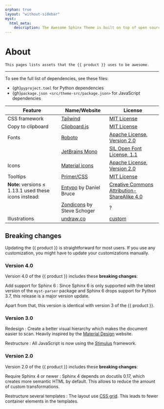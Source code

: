 ```yaml
---
orphan: true
layout: "without-sidebar"
myst:
  html_meta:
    description: The Awesome Sphinx Theme is built on top of open source assets.
---
```


# About

```{rst-class} lead
This pages lists assets that the {{ product }} uses to be awesome.
```

---

To see the full list of dependencies, see these files:

- {gh}`pyproject.toml` for Python dependencies
- {gh}`package.json <src/theme-src/package.json>` for JavaScript dependencies

<!-- vale Vale.Spelling = NO -->

| Feature           | Name/Website     | License |
| ----------------- | ---------------- | ------- |
| CSS framework     | [Tailwind]       | [MIT License](https://github.com/tailwindlabs/tailwindcss/blob/master/LICENSE) |
| Copy to clipboard | [Clipboard.js]   | [MIT License](https://github.com/zenorocha/clipboard.js/blob/master/LICENSE) |
| Fonts             | [Roboto]         | [Apache License, Version 2.0] |
|                   | [JetBrains Mono] | [SIL Open Font License, 1.1] |
| Icons             | [Material icons] | [Apache License, Version 2.0] |
| Tooltips          | [Primer/CSS]     | [MIT License](https://github.com/primer/css/blob/main/LICENSE) |
| **Note:** versions ≤ 1.13.1 used these icons instead: | [Entypo] by Daniel Bruce | [Creative Commons Attribution-ShareAlike 4.0] |
|                   | [Zondicons] by Steve Schoger  | ?  |
| Illustrations     | [undraw.co]      | [custom] |

[Tailwind]: https://tailwindcss.com
[Clipboard.js]: https://clipboardjs.com
[Roboto]: https://github.com/googlefonts/roboto
[JetBrains Mono]: https://github.com/JetBrains/JetBrainsMono/
[SIL Open Font License, 1.1]: https://github.com/JetBrains/JetBrainsMono/blob/master/OFL.txt
[Material icons]: https://fonts.google.com
[undraw.co]: https://undraw.co
[custom]: https://undraw.co/license
[Primer/CSS]: https://primer.style/css/
[Entypo]: http://www.entypo.com
[Zondicons]: http://www.zondicons.com
[creative commons attribution-sharealike 4.0]: https://creativecommons.org/licenses/by-sa/4.0/legalcode
[apache license, version 2.0]: https://www.apache.org/licenses/LICENSE-2.0.html

<!-- vale Vale.Spelling = YES -->

## Breaking changes

Updating the {{ product }} is straightforward for most users.
If you use any customization, you might have to update your
customizations manually.

### Version 4.0

Version 4.0 of the {{ product }} includes these **breaking changes**:

Add support for Sphinx 6
: Since Sphinx 6 is only supported with the latest version of the `myst-parser` package
and Sphinx 6 drops support for Python 3.7, this release is a major version update.

Apart from that, this version is identical with version 3 of the {{ product }}.

<!-- vale Google.WordList = NO -->

### Version 3.0

Redesign
: Create a better visual hierarchy which makes the document easier to scan. Heavily
inspired by the [Material Design](https://m2.material.io/) website.

Restructure
: All JavaScript is now using the
[Stimulus](https://stimulus.hotwired.dev/) framework.

### Version 2.0

<!-- vale Google.WordList = YES -->

Version 2.0 of the {{ product }} includes these **breaking changes**:

Require Sphinx 4 or newer
: Sphinx 4 depends on docutils 0.17, which creates more semantic HTML by default.
This allows to reduce the amount of custom transformations.

Restructure several templates
: The layout use
[CSS grid](https://developer.mozilla.org/en-US/docs/Web/CSS/CSS_Grid_Layout).
This leads to fewer container elements in the templates.
